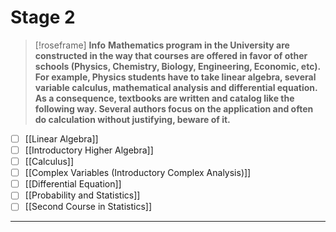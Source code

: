 # Stage 2

> [!roseframe] **Info**
> **Mathematics program in the University are constructed in the way that courses are offered in favor of other schools (Physics, Chemistry, Biology, Engineering, Economic, etc). For example, Physics students have to take linear algebra, several variable calculus, mathematical analysis and differential equation. As a consequence, textbooks are written and catalog like the following way. Several authors focus on the application and often do calculation without justifying, beware of it.**

- [ ] [[Linear Algebra]]
- [ ] [[Introductory Higher Algebra]]
- [ ] [[Calculus]]
- [ ] [[Complex Variables (Introductory Complex Analysis)]]
- [ ] [[Differential Equation]]
- [ ] [[Probability and Statistics]]
- [ ] [[Second Course in Statistics]]

---
